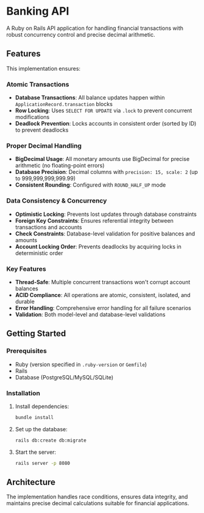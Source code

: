 # Banking API

A Ruby on Rails API application for handling financial transactions with robust concurrency control and precise decimal arithmetic.

## Features

This implementation ensures:

### Atomic Transactions

- **Database Transactions**: All balance updates happen within `ApplicationRecord.transaction` blocks
- **Row Locking**: Uses `SELECT FOR UPDATE` via `.lock` to prevent concurrent modifications
- **Deadlock Prevention**: Locks accounts in consistent order (sorted by ID) to prevent deadlocks

### Proper Decimal Handling

- **BigDecimal Usage**: All monetary amounts use BigDecimal for precise arithmetic (no floating-point errors)
- **Database Precision**: Decimal columns with `precision: 15, scale: 2` (up to 999,999,999,999.99)
- **Consistent Rounding**: Configured with `ROUND_HALF_UP` mode

### Data Consistency & Concurrency

- **Optimistic Locking**: Prevents lost updates through database constraints
- **Foreign Key Constraints**: Ensures referential integrity between transactions and accounts
- **Check Constraints**: Database-level validation for positive balances and amounts
- **Account Locking Order**: Prevents deadlocks by acquiring locks in deterministic order

### Key Features

- **Thread-Safe**: Multiple concurrent transactions won't corrupt account balances
- **ACID Compliance**: All operations are atomic, consistent, isolated, and durable
- **Error Handling**: Comprehensive error handling for all failure scenarios
- **Validation**: Both model-level and database-level validations

## Getting Started

### Prerequisites

- Ruby (version specified in `.ruby-version` or `Gemfile`)
- Rails
- Database (PostgreSQL/MySQL/SQLite)

### Installation

1. Install dependencies:
   ```bash
   bundle install
   ```

2. Set up the database:
   ```bash
   rails db:create db:migrate
   ```

3. Start the server:
   ```bash
   rails server -p 8080
   ```

## Architecture

The implementation handles race conditions, ensures data integrity, and maintains precise decimal calculations suitable for financial applications.
